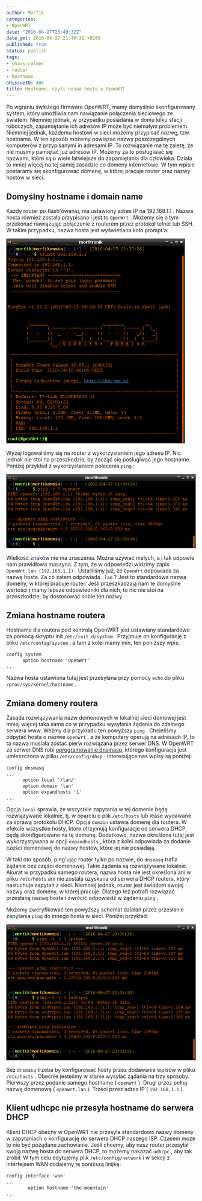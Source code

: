 ```yaml
---
author: Morfik
categories:
- OpenWRT
date: "2016-04-27T23:49:32Z"
date_gmt: 2016-04-27 21:49:32 +0200
published: true
status: publish
tags:
- chaos-calmer
- router
- hostname
GHissueID: 406
title: Hostname, czyli nazwa hosta w OpenWRT
---
```


Po wgraniu świeżego firmware OpenWRT, mamy domyślnie skonfigurowany system, który umożliwia nam
nawiązanie połączenia sieciowego ze światem. Niemniej jednak, w przypadku posiadania w domu kilku
stacji roboczych, zapamiętanie ich adresów IP może być niemałym problemem. Niemniej jednak, każdemu
hostowi w sieci możemy przypisać nazwę, tzw. hostname. W ten sposób możemy powiązać nazwy
poszczególnych komputerów z przypisanymi in adresami IP. To rozwiązanie ma tę zaletę, że nie musimy
pamiętać już adresów IP. Możemy za to posługiwać się nazwami, które są o wiele łatwiejsze do
zapamiętania dla człowieka. Działa to mniej więcej na tej samej zasadzie co domeny internetowe. W
tym wpisie postaramy się skonfigurować domenę, w której pracuje router oraz nazwy hostów w sieci.

<!--more-->
## Domyślny hostname i domain name

Każdy router po flash'owaniu, ma ustawiony adres IP na 192.168.1.1 . Nazwa hosta również została
przypisana i jest to `OpenWrt` . Możemy się o tym przekonać nawiązując połączenie z routerem przez
protokół telnet lub SSH. W takim przypadku, nazwa hosta jest wyświetlana koło prompt'a:

![](/img/2016/04/1.domyslny-hostname-openwrt.png#big)

Wyżej logowaliśmy się na router z wykorzystaniem jego adresu IP. Nic jednak nie stoi na
przeszkodzie, by zacząć się posługiwać jego hostname. Poniżej przykład z wykorzystaniem polecenia
`ping` :

![](/img/2016/04/2.ping-po-hostname-openwrt.png#big)

Wielkość znaków nie ma znaczenia. Można używać małych, a i tak odpowie nam prawidłowa maszyna. Z
tym, że w odpowiedzi widzimy zapis `OpenWrt.lan (192.168.1.1)` . Ustaliliśmy już, że `OpenWrt`
odpowiada za nazwę hosta. Za co zatem odpowiada `.lan` ? Jest to standardowa nazwa domeny, w której
pracuje router. Jeśli przeszkadzają nam te domyślne wartości i mamy lepsze odpowiedniki dla nich, to
nic nie stoi na przeszkodzie, by dostosować sobie ten nazwy.

## Zmiana hostname routera

Hostname dla routera pod kontrolą OpenWRT jest ustawiany standardowo za pomocą skryptu init
`/etc/init.d/system` . Przyjmuje on konfigurację z pliku `/etc/config/system` , a tam z kolei mamy
min. ten poniższy wpis:

    config system
          option hostname 'OpenWrt'
    ...

Nazwa hosta ustawiona tutaj jest przesyłana przy pomocy `echo` do pliku
`/proc/sys/kernel/hostname` .

## Zmiana domeny routera

Zasada rozwiązywania nazw domenowych w lokalnej sieci domowej jest mniej więcej taka sama co w
przypadku wysyłania żądania do zdalnego serwera www. Weźmy dla przykładu ten powyższy `ping` .
Chcieliśmy odpytać hosta o nazwie `openwrt` , a że komputery operują na adresach IP, to ta nazwa
musiała zostać pierw rozwiązana przez serwer DNS. W OpenWRT za serwer DNS robi [oprogramowanie
dnsmasq](https://wiki.openwrt.org/doc/howto/dhcp.dnsmasq), którego konfiguracja jest umieszczona w
pliku `/etc/config/dhcp` . Interesujące nas wpisy są poniżej:

    config dnsmasq
    ...
          option local '/lan/'
          option domain 'lan'
          option expandhosts '1'
    ...

Opcja `local` sprawia, że wszystkie zapytania w tej domenie będą rozwiązywane lokalnie, tj. w
oparciu o plik `/etc/hosts` lub lease wydawane za sprawą protokołu DHCP. Opcja `domain` ustawia
domenę dla routera. W efekcie wszystkie hosty, które otrzymują konfiguracje od serwera DHCP, będą
skonfigurowane na tę domenę. Dodatkowo, nazwa określona tutaj jest wykorzystywana w opcji
`expandhosts` , która z kolei odpowiada za dodanie części domenowej do nazwy hostów, które jej nie
posiadają.

W taki oto sposób, ping'ując router tylko po nazwie, do `dnsmasq` trafia żądanie bez części
domenowej. Takie żądania są rozwiązywane lokalnie. Akurat w przypadku samego routera, nazwa hosta
nie jest określona ani w pliku `/etc/hosts` ani nie została uzyskana od serwera DHCP routera, który
nasłuchuje zapytań z sieci. Niemniej jednak, router jest świadom swojej nazwy oraz domeny, w której
pracuje. Dlatego też potrafi rozwiązać przesłaną nazwę hosta i zwrócić odpowiedź w żądaniu `ping` .

Możemy zweryfikować ten powyższy schemat działań przez przesłanie zapytania `ping` do innego hosta w
sieci. Poniżej przykład:

![](/img/2016/04/3.ping-hostname-domain-name-openwrt.png#big)

Bez `dnsmasq` trzeba by konfigurować hosty przez dodawanie wpisów w pliku `/etc/hosts` . Obecnie
jesteśmy w stanie wysyłać żądania na trzy sposoby. Pierwszy przez podanie samego hostname
( `openwrt` ). Drugi przez pełną nazwę domenową ( `openwrt.lan` ). Trzeci przez adres IP
( `192.168.1.1` ).

## Klient udhcpc nie przesyła hostname do serwera DHCP

Klient DHCP obecny w OpenWRT nie przesyła standardowo nazwy domeny w zapytaniach o konfigurację do
serwera DHCP naszego ISP. Czasem może to nie być pożądane zachowanie. Jeśli chcemy, aby nasz router
przesyłał swoją nazwę hosta do serwera DHCP, to możemy nakazać `udhcpc` , aby tak zrobił. W tym celu
edytujemy plik `/etc/config/network` i w sekcji z interfejsem WAN dodajemy tę poniższą linijkę:

    config interface 'wan'
    ...
            option hostname 'the-mountain'
    ...

